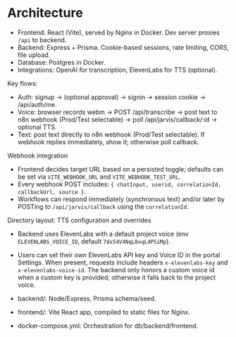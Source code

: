 # Architecture

- Frontend: React (Vite), served by Nginx in Docker. Dev server proxies `/api` to backend.
- Backend: Express + Prisma. Cookie-based sessions, rate limiting, CORS, file upload.
- Database: Postgres in Docker.
- Integrations: OpenAI for transcription, ElevenLabs for TTS (optional).

Key flows:
- Auth: signup -> (optional approval) -> signin -> session cookie -> /api/auth/me.
- Voice: browser records webm -> POST /api/transcribe -> post text to n8n webhook (Prod/Test selectable) -> poll /api/jarvis/callback/:id -> optional TTS.
- Text: post text directly to n8n webhook (Prod/Test selectable). If webhook replies immediately, show it; otherwise poll callback.

Webhook integration
- Frontend decides target URL based on a persisted toggle; defaults can be set via `VITE_WEBHOOK_URL` and `VITE_WEBHOOK_TEST_URL`.
- Every webhook POST includes: `{ chatInput, userid, correlationId, callbackUrl, source }`.
- Workflows can respond immediately (synchronous text) and/or later by POSTing to `/api/jarvis/callback` using the `correlationId`.

Directory layout:
TTS configuration and overrides
- Backend uses ElevenLabs with a default project voice (env `ELEVENLABS_VOICE_ID`, default `7dxS4V4NqL8xqL4PSiMp`).
- Users can set their own ElevenLabs API key and Voice ID in the portal Settings. When present, requests include headers `x-elevenlabs-key` and `x-elevenlabs-voice-id`. The backend only honors a custom voice id when a custom key is provided; otherwise it falls back to the project voice.

- backend/: Node/Express, Prisma schema/seed.
- frontend/: Vite React app, compiled to static files for Nginx.
- docker-compose.yml: Orchestration for db/backend/frontend.
